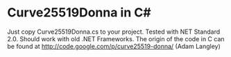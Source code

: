 # Curve25519Donna in C#

Just copy Curve25519Donna.cs to your project. Tested with NET Standard 2.0. Should work with old .NET Frameworks. The origin of the code in C can be found at http://code.google.com/p/curve25519-donna/ (Adam Langley)